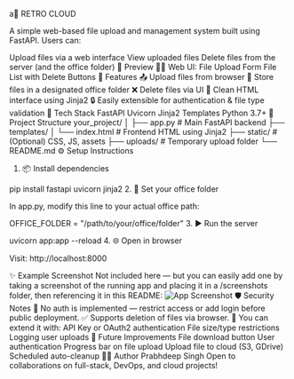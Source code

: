 
a📂 RETRO CLOUD

A simple web-based file upload and management system built using FastAPI. Users can:

Upload files via a web interface
View uploaded files
Delete files from the server (and the office folder)
📸 Preview
🧑‍💻 Web UI:
File Upload Form
File List with Delete Buttons
🚀 Features
📤 Upload files from browser
📁 Store files in a designated office folder
❌ Delete files via UI
📄 Clean HTML interface using Jinja2
🔒 Easily extensible for authentication & file type validation
🧱 Tech Stack
FastAPI
Uvicorn
Jinja2 Templates
Python 3.7+
📁 Project Structure
your_project/
│
├── app.py                  # Main FastAPI backend
├── templates/
│   └── index.html          # Frontend HTML using Jinja2
├── static/                 # (Optional) CSS, JS, assets
├── uploads/                # Temporary upload folder
└── README.md
⚙️ Setup Instructions
1. 📦 Install dependencies

pip install fastapi uvicorn jinja2
2. 📁 Set your office folder

In app.py, modify this line to your actual office path:

OFFICE_FOLDER = "/path/to/your/office/folder"
3. ▶️ Run the server

uvicorn app:app --reload
4. 🌐 Open in browser

Visit: http://localhost:8000

✨ Example Screenshot
Not included here — but you can easily add one by taking a screenshot of the running app and placing it in a /screenshots folder, then referencing it in this README:
![App Screenshot](screenshots/homepage.png)
🛡️ Security Notes
🚫 No auth is implemented — restrict access or add login before public deployment.
✅ Supports deletion of files via browser.
🔐 You can extend it with:
API Key or OAuth2 authentication
File size/type restrictions
Logging user uploads
📌 Future Improvements
File download button
User authentication
Progress bar on file upload
Upload file to cloud (S3, GDrive)
Scheduled auto-cleanup
👨‍💻 Author
Prabhdeep Singh
Open to collaborations on full-stack, DevOps, and cloud projects!

